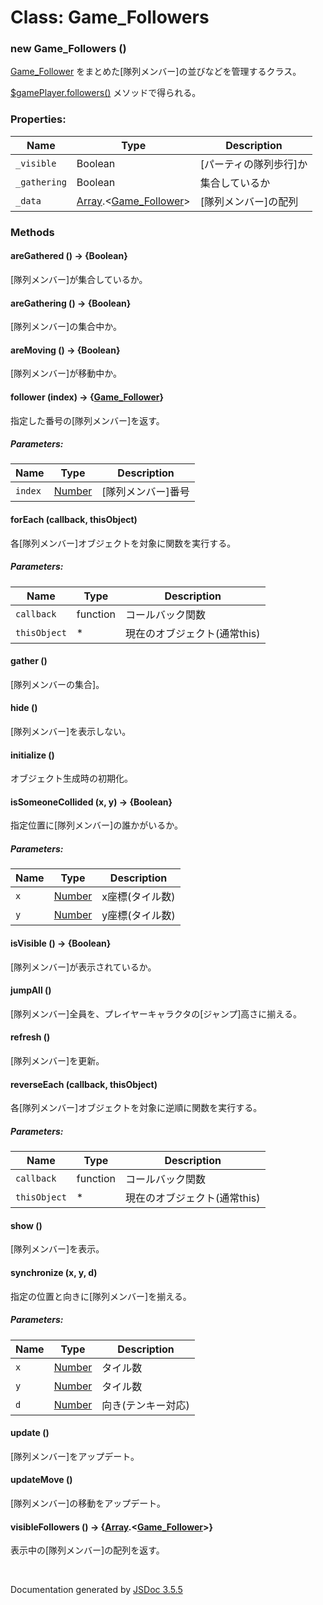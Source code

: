 # Class: Game_Followers

### new Game_Followers ()
[Game_Follower](Game_Follower.md) をまとめた[隊列メンバー]の並びなどを管理するクラス。

 [$gamePlayer.followers()](Game_Player.md#followers---game_followers) メソッドで得られる。


### Properties:

| Name | Type | Description |
| --- | --- | --- |
| `_visible` | Boolean | [パーティの隊列歩行]か |
| `_gathering` | Boolean | 集合しているか |
| `_data` | [Array](Array.md).<[Game_Follower](Game_Follower.md)> | [隊列メンバー]の配列 |


### Methods

#### areGathered () → {Boolean}
[隊列メンバー]が集合しているか。


#### areGathering () → {Boolean}
[隊列メンバー]の集合中か。


#### areMoving () → {Boolean}
[隊列メンバー]が移動中か。


#### follower (index) → {[Game_Follower](Game_Follower.md)}
 指定した番号の[隊列メンバー]を返す。

##### Parameters:

| Name | Type | Description |
| --- | --- | --- |
| `index` | [Number](Number.md) | [隊列メンバー]番号 |


#### forEach (callback, thisObject)
 各[隊列メンバー]オブジェクトを対象に関数を実行する。

##### Parameters:

| Name | Type | Description |
| --- | --- | --- |
| `callback` | function | コールバック関数 |
| `thisObject` | * | 現在のオブジェクト(通常this) |


#### gather ()
[隊列メンバーの集合]。


#### hide ()
[隊列メンバー]を表示しない。


#### initialize ()
 オブジェクト生成時の初期化。


#### isSomeoneCollided (x, y) → {Boolean}
 指定位置に[隊列メンバー]の誰かがいるか。

##### Parameters:

| Name | Type | Description |
| --- | --- | --- |
| `x` | [Number](Number.md) |  x座標(タイル数) |
| `y` | [Number](Number.md) |  y座標(タイル数) |


#### isVisible () → {Boolean}
[隊列メンバー]が表示されているか。


#### jumpAll ()
[隊列メンバー]全員を、プレイヤーキャラクタの[ジャンプ]高さに揃える。


#### refresh ()
[隊列メンバー]を更新。


#### reverseEach (callback, thisObject)
 各[隊列メンバー]オブジェクトを対象に逆順に関数を実行する。

##### Parameters:

| Name | Type | Description |
| --- | --- | --- |
| `callback` | function | コールバック関数 |
| `thisObject` | * | 現在のオブジェクト(通常this) |


#### show ()
[隊列メンバー]を表示。


#### synchronize (x, y, d)
 指定の位置と向きに[隊列メンバー]を揃える。

##### Parameters:

| Name | Type | Description |
| --- | --- | --- |
| `x` | [Number](Number.md) |  タイル数 |
| `y` | [Number](Number.md) |  タイル数 |
| `d` | [Number](Number.md) |  向き(テンキー対応) |


#### update ()
[隊列メンバー]をアップデート。


#### updateMove ()
[隊列メンバー]の移動をアップデート。


#### visibleFollowers () → {[Array](Array.md).<[Game_Follower](Game_Follower.md)>}
 表示中の[隊列メンバー]の配列を返す。


 <br>

  Documentation generated by [JSDoc 3.5.5](https://github.com/jsdoc3/jsdoc)
